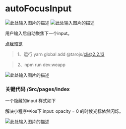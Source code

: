 # autoFocusInput

![此处输入图片的描述][1]      ![此处输入图片的描述][2]



用户输入后自动聚焦下一个input。

[点我预览](https://deja-vuuu.github.io/autoFocusInput/dist/)

> 1、运行 yarn global add @tarojs/cli@2.2.13

> 2、npm run dev:weapp



![此处输入图片的描述][3]




### 关键代码 /Src/pages/index

一个隐藏的input 样式如下

解决小程序中ios下 input: opacity = 0  的时候光标依然闪烁。

![此处输入图片的描述][4]


[1]: https://img.shields.io/badge/autoFocusInput-v1.0-brightgreen.svg
[2]: https://img.shields.io/github/stars/Deja-vuuu/autoFocusInput?logo=github&style=social
[3]: https://tcdn.kaishustory.com/kstory/kms-rich-text/image/00961cf4-e99a-4c69-917d-716faafce7ba_info_w=374_h=596_s=37361.gif
[4]: https://tcdn.kaishustory.com/kstory/kms-rich-text/image/ff4e91e3-771d-41a4-9957-9b4f0873e335_info_w=361_h=367_s=46838.png
